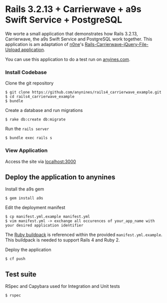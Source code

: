 # Rails 3.2.13 + Carrierwave + a9s Swift Service + PostgreSQL

We worte a small application that demonstrates how Rails 3.2.13, Carrierwave, the a9s Swift Service and PostgreSQL work together.
This application is am adaptation of [n0ne](https://github.com/n0ne)'s [Rails-Carrierwave-jQuery-File-Upload application](https://github.com/n0ne/Rails-Carrierwave-jQuery-File-Upload).

You can use this application to do a test run on [anyines.com](http://anyines.com).


### Install Codebase

Clone the git repository

    $ git clone https://github.com/anynines/rails4_carrierwave_example.git
    $ cd rails4_carrierwave_example
    $ bundle

Create a database and run migrations

    $ rake db:create db:migrate

Run the ```rails server```

    $ bundle exec rails s

### View Application

Access the site via [localhost:3000](http://localhost:3000)

## Deploy the application to anynines

Install the a9s gem

    $ gem install a9s

Edit the deployment manifest

    $ cp manifest.yml.example manifest.yml
    $ vim manifest.yml -> exchange all occurences of your_app_name with your desired application identifier

The [Ruby buildpack](https://github.com/cloudfoundry/heroku-buildpack-ruby.git) is referenced within the provided ```manifest.yml.example```. This buildpack is needed to support Rails 4 and Ruby 2.

Deploy the application 

    $ cf push

## Test suite

RSpec and Capybara used for Integration and Unit tests

    $ rspec
